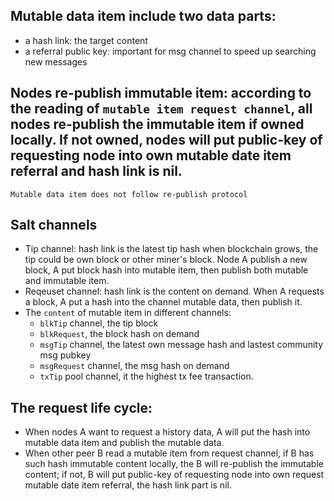 ## Mutable data item include two data parts:
* a hash link: the target content
* a referral public key: important for msg channel to speed up searching new messages
## Nodes re-publish immutable item: according to the reading of `mutable item request channel`, all nodes re-publish the immutable item if owned locally. If not owned, nodes will put public-key of requesting node into own mutable date item referral and hash link is nil.  
``` 
Mutable data item does not follow re-publish protocol
```
## Salt channels
* Tip channel: hash link is the latest tip hash when blockchain grows, the tip could be own block or other miner's block. Node A publish a new block, A put block hash into mutable item, then publish both mutable and immutable item. 
* Reqeuset channel: hash link is the content on demand. When A requests a block, A put a hash into the channel mutable data, then publish it.
* The `content` of mutable item in different channels: 
    * `blkTip` channel, the tip block 
    * `blkRequest`, the block hash on demand
    * `msgTip` channel, the latest own message hash and lastest community msg pubkey
    * `msgRequest` channel, the msg hash on demand
    * `txTip` pool channel, it the highest tx fee transaction. 
## The request life cycle: 
* When nodes A want to request a history data, A will put the hash into mutable data item and publish the mutable data.
* When other peer B read a mutable item from request channel, if B has such hash immutable content locally, the B will re-publish the immutable content; if not, B will put public-key of requesting node into own request mutable date item referral, the hash link part is nil. <br><br>

